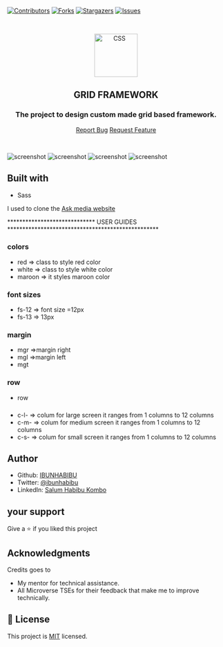 [![Contributors][contributors-shield]][contributors-url]
[![Forks][forks-shield]][forks-url]
[![Stargazers][stars-shield]][stars-url]
[![Issues][issues-shield]][issues-url]

<br />

<p align="center">
  <a href="git@github.com:IBUNHABIBU/platform-game.git">
    <p align="center"> <img src="https://raw.githubusercontent.com/github/explore/80688e429a7d4ef2fca1e82350fe8e3517d3494d/topics/css/css.png" alt="CSS" width="100" height="100"> </p>
  </a>

  <h2 align="center"> GRID FRAMEWORK</h2>
  <h3 align="center"> The project to design custom made grid based framework.</h3>

  <p align="center">
    <a href="https://github.com/IBUNHABIBU/GRID-FRAMEWORK/issues">Report Bug</a>
    <a href="https://github.com/IBUNHABIBU/GRID-FRAMEWORK/issues">Request Feature</a>
  </p>
</p>
<br/>

![screenshot](https://github.com/IBUNHABIBU/GRID-FRAMEWORK/blob/gridframework/images/gridhome.PNG)
![screenshot](https://github.com/IBUNHABIBU/GRID-FRAMEWORK/blob/gridframework/images/gridbody.PNG)
![screenshot](https://github.com/IBUNHABIBU/GRID-FRAMEWORK/blob/gridframework/images/bodymobile.jpg)
![screenshot](https://github.com/IBUNHABIBU/GRID-FRAMEWORK/blob/gridframework/images/frontmobile.jpg)

## Built with
* Sass

I used to clone the 
 [Ask media website ](https://raw.githack.com/IBUNHABIBU/GRID-FRAMEWORK/gridframework/index.html)


   *****************************    USER GUIDES **************************************************
 ### colors
 * red => class to style red color
 * white => class to style white color 
 * maroon => it styles maroon color

 ### font sizes
 * fs-12  => font size =12px
 * fs-13   => 13px 

 ### margin
 * mgr  =>margin right
 * mgl  =>margin left
 * mgt

 ### row
 * row

 ### 
 * c-l-   => colum for large screen it ranges from 1 columns to 12 columns
 * c-m-  => colum for medium screen it ranges from 1 columns to 12 columns
 * c-s- => colum for small screen it ranges from 1 columns to 12 columns


## Author
* Github: [IBUNHABIBU](https://github.com/IBUNHABIBU)
* Twitter: [@ibunhabibu](https://twitter.com/Ibunhabibu)
* LinkedIn: [Salum Habibu Kombo](https://www.linkedin.com/in/salum-habibu/)

## your support 
Give a :star: if you liked this project 
## Acknowledgments
Credits goes to
- My mentor for technical assistance.
- All Microverse TSEs for their feedback that make me to improve technically.
## 📝 License
This project is [MIT](LICENCE) licensed. 

[contributors-shield]: https://img.shields.io/github/contributors/IBUNHABIBU/GRID-FRAMEWORK.svg?style=flat-square
[contributors-url]: https://github.com/IBUNHABIBU/GRID-FRAMEWORK/graphs/contributors
[forks-shield]: https://img.shields.io/github/forks/IBUNHABIBU/GRID-FRAMEWORK.svg?style=flat-square
[forks-url]: https://github.com/IBUNHABIBU/GRID-FRAMEWORK/network/members
[stars-shield]: https://img.shields.io/github/stars/IBUNHABIBU/GRID-FRAMEWORK.svg?style=flat-square
[stars-url]: https://github.com/IBUNHABIBU/GRID-FRAMEWORK/stargazers
[issues-shield]: https://img.shields.io/github/issues/IBUNHABIBU/GRID-FRAMEWORK.svg?style=flat-square
[issues-url]: https://github.com/IBUNHABIBU/GRID-FRAMEWORK/issues

   
   
   
   
   
   
   
